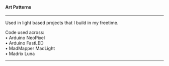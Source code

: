 <h4>Art Patterns</h4>
<hr>
<p>Used in light based projects that I build in my freetime.</p>
<p>Code used across:<br>
• Arduino NeoPixel<br>
• Arduino FastLED<br>
• MadMapper MadLight<br>
• Madrix Luna</p>
<hr>
<!-- 
<h4><strong>Arduino Connected to PC</strong></h4>
<p>The following I use for when the Arduino is&nbsp;<span style="color: #ff0000;"><strong>connected to my PC</strong></span>:</p>

<div id="attachment_2512" style="width: 810px" class="wp-caption aligncenter"><a href="http://www.tweaking4all.com/wp-content/uploads/2014/01/arduino_usb_and_extrenal_power_ws2812.jpg" class="fancybox image" rel="gallery"><img class="size-medium wp-image-2512" src="http://www.tweaking4all.com/wp-content/uploads/2014/01/arduino_usb_and_extrenal_power_ws2812-800x380.jpg" alt="Arduino &amp; WS2812 - USB and External Power" width="800" height="380" srcset="http://www.tweaking4all.com/wp-content/uploads/2014/01/arduino_usb_and_extrenal_power_ws2812-800x380.jpg 800w, http://www.tweaking4all.com/wp-content/uploads/2014/01/arduino_usb_and_extrenal_power_ws2812-400x190.jpg 400w, http://www.tweaking4all.com/wp-content/uploads/2014/01/arduino_usb_and_extrenal_power_ws2812-180x85.jpg 180w, http://www.tweaking4all.com/wp-content/uploads/2014/01/arduino_usb_and_extrenal_power_ws2812.jpg 974w" sizes="(max-width: 800px) 100vw, 800px"></a><p class="wp-caption-text">Arduino &amp; WS2812 – USB and External Power</p></div>

<h4><strong>Arduino Standalone</strong></h4>
<p>After you’ve uploaded your variation of effects into the Arduino, and you’d like it to run standalone, then this setup is what you need. Without a connection to your computer, the Arduino will need +5V from the external power supply.</p>

<p><i class="icon-warning-sign icon-color-cancel">&nbsp;</i>This is for&nbsp;<span style="color: #ff0000;"><strong>stand-alone ONLY</strong></span> so when the Arduino is&nbsp;<span style="color: #ff0000;"><strong>NOT</strong> <strong>connect to a PC</strong>!</span></p>

<div id="attachment_2511" style="width: 810px" class="wp-caption aligncenter"><a href="http://www.tweaking4all.com/wp-content/uploads/2014/01/arduino_no_computer_power.jpg" class="fancybox image" rel="gallery"><img class="size-medium wp-image-2511" src="http://www.tweaking4all.com/wp-content/uploads/2014/01/arduino_no_computer_power-800x439.jpg" alt="Arduino &amp; WS2812 - Only running on external power supply" width="800" height="439" srcset="http://www.tweaking4all.com/wp-content/uploads/2014/01/arduino_no_computer_power-800x439.jpg 800w, http://www.tweaking4all.com/wp-content/uploads/2014/01/arduino_no_computer_power-400x219.jpg 400w, http://www.tweaking4all.com/wp-content/uploads/2014/01/arduino_no_computer_power-180x98.jpg 180w, http://www.tweaking4all.com/wp-content/uploads/2014/01/arduino_no_computer_power.jpg 843w" sizes="(max-width: 800px) 100vw, 800px"></a><p class="wp-caption-text">Arduino &amp; WS2812 – Only running on external power supply</p></div> -->
